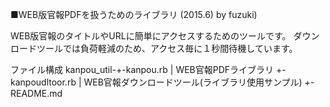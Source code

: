 ■WEB版官報PDFを扱うためのライブラリ (2015.6) by fuzuki)


WEB版官報のタイトルやURLに簡単にアクセスするためのツールです。
ダウンロードツールでは負荷軽減のため、アクセス毎に１秒間待機しています。


ファイル構成
kanpou_util-+-kanpou.rb
            |    WEB官報PDFライブラリ
            +-kanpoudltoor.rb
            |    WEB官報ダウンロードツール(ライブラリ使用サンプル)
            +-README.md
                 
